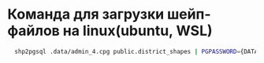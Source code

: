 
# Команда для загрузки шейп-файлов на linux(ubuntu, WSL)

```bash
  shp2pgsql .data/admin_4.cpg public.district_shapes | PGPASSWORD={DATABASE PASSWORD} psql -h {DATABASE_HOST} -p {DATABASE_PORT} -d {DATABASE_NAME} -U {POSTGRES_USER}
```
